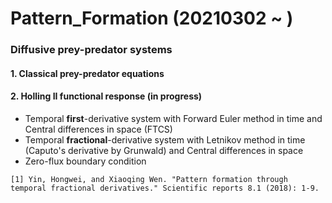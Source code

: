 # Pattern_Formation (20210302 ~ )


### Diffusive prey-predator systems 
#### 1. Classical prey-predator equations

#### 2. Holling II functional response (in progress)
- Temporal **first**-derivative system with Forward Euler method in time and Central differences in space (FTCS)
- Temporal **fractional**-derivative system with Letnikov method in time (Caputo's derivative by Grunwald) and Central differences in space
- Zero-flux boundary condition
```
[1] Yin, Hongwei, and Xiaoqing Wen. "Pattern formation through temporal fractional derivatives." Scientific reports 8.1 (2018): 1-9.
```
